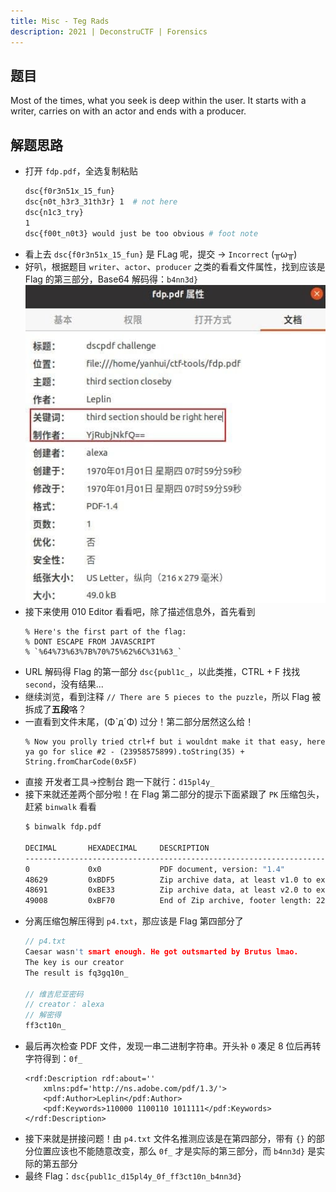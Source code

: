 ```yaml
---
title: Misc - Teg Rads
description: 2021 | DeconstruCTF | Forensics
---
```


## 题目

Most of the times, what you seek is deep within the user. It starts with a writer, carries on with an actor and ends with a producer.

## 解题思路

- 打开 `fdp.pdf`，全选复制粘贴
    ```bash
    dsc{f0r3n51x_15_fun}
    dsc{n0t_h3r3_31th3r} 1  # not here
    dsc{n1c3_try}
    1
    dsc{f00t_n0t3} would just be too obvious # foot note
    ```
- 看上去 `dsc{f0r3n51x_15_fun}` 是 FLag 呢，提交 -> `Incorrect` (╥ω╥)
- 好叭，根据题目 `writer`、`actor`、`producer` 之类的看看文件属性，找到应该是 Flag 的第三部分，Base64 解码得：`b4nn3d}`<br>
![YjRubjNkfQ==](img/teg_rads01.jpg)
- 接下来使用 010 Editor 看看吧，除了描述信息外，首先看到
    ```
    % Here's the first part of the flag:
    % DONT ESCAPE FROM JAVASCRIPT
    % `%64%73%63%7B%70%75%62%6C%31%63_`
    ```
- URL 解码得 Flag 的第一部分 `dsc{publ1c_`，以此类推，CTRL + F 找找 `second`，没有结果...
- 继续浏览，看到注释 `// There are 5 pieces to the puzzle`，所以 Flag 被拆成了**五段**咯？
- 一直看到文件末尾，(ΦˋдˊΦ) 过分！第二部分居然这么给！
    ```
    % Now you prolly tried ctrl+f but i wouldnt make it that easy, here ya go for slice #2 - (23958575899).toString(35) + String.fromCharCode(0x5F)
    ```
- 直接 开发者工具->控制台 跑一下就行：`d15pl4y_`
- 接下来就还差两个部分啦！在 Flag 第二部分的提示下面紧跟了 `PK` 压缩包头，赶紧 `binwalk` 看看
    ```bash
    $ binwalk fdp.pdf 

    DECIMAL       HEXADECIMAL     DESCRIPTION
    --------------------------------------------------------------------------------
    0             0x0             PDF document, version: "1.4"
    48629         0xBDF5          Zip archive data, at least v1.0 to extract, name: sk1/
    48691         0xBE33          Zip archive data, at least v2.0 to extract, compressed size: 95, uncompressed size: 108, name: sk1/p4.txt
    49008         0xBF70          End of Zip archive, footer length: 22
    ```
- 分离压缩包解压得到 `p4.txt`，那应该是 Flag 第四部分了
    ```c
    // p4.txt
    Caesar wasn't smart enough. He got outsmarted by Brutus lmao.
    The key is our creator
    The result is fq3gq10n_

    // 维吉尼亚密码
    // creator： alexa
    // 解密得
    ff3ct10n_
    ```
- 最后再次检查 PDF 文件，发现一串二进制字符串。开头补 `0` 凑足 8 位后再转字符得到：`0f_`
    ```
    <rdf:Description rdf:about=''
        xmlns:pdf='http://ns.adobe.com/pdf/1.3/'>
        <pdf:Author>Leplin</pdf:Author>
        <pdf:Keywords>110000 1100110 1011111</pdf:Keywords>
    </rdf:Description>
    ```
- 接下来就是拼接问题！由 `p4.txt` 文件名推测应该是在第四部分，带有 `{}` 的部分位置应该也不能随意改变，那么 `0f_` 才是实际的第三部分，而 `b4nn3d}` 是实际的第五部分
- 最终 Flag：`dsc{publ1c_d15pl4y_0f_ff3ct10n_b4nn3d}`